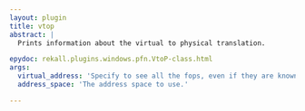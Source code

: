 ```yaml
---
layout: plugin
title: vtop
abstract: |
  Prints information about the virtual to physical translation.

epydoc: rekall.plugins.windows.pfn.VtoP-class.html
args:
  virtual_address: 'Specify to see all the fops, even if they are known.'
  address_space: 'The address space to use.'

---
```


